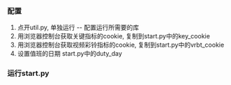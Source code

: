 ### 配置
1. 点开util.py, 单独运行 -- 配置运行所需要的库
2. 用浏览器控制台获取关键指标的cookie, 复制到start.py中的key_cookie
3. 用浏览器控制台获取视频彩铃指标的cookie, 复制到start.py中的vrbt_cookie
4. 设置值班的日期 start.py中的duty_day
### 运行start.py
